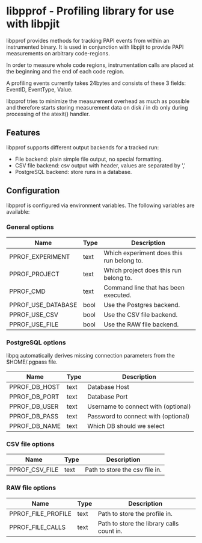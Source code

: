 # libpprof - Profiling library for use with libpjit #

libpprof provides methods for tracking PAPI events from within an instrumented
binary. It is used in conjunction with libpjit to provide PAPI measurements
on arbitrary code-regions.

In order to measure whole code regions, instrumentation calls are placed at
the beginning and the end of each code region.

A profiling events currently takes 24bytes and consists of these 3 fields:
EventID, EventType, Value.

libpprof tries to minimize the measurement overhead as much as possible and
therefore starts storing measurement data on disk / in db only during
processing of the atexit() handler.

## Features ##

libpprof supports different output backends for a tracked run:

 * File backend: plain simple file output, no special formatting.
 * CSV file backend: csv output with header, values are separated by ','
 * PostgreSQL backend: store runs in a database.


## Configuration ##

 libpprof is configured via environment variables. The following variables
 are available:

### General options ###

  | Name               | Type   | Description                               |
  |--------------------|--------|-------------------------------------------|
  | PPROF_EXPERIMENT   | text   | Which experiment does this run belong to. |
  | PPROF_PROJECT      | text   | Which project does this run belong to.    |
  | PPROF_CMD          | text   | Command line that has been executed.      |
  | PPROF_USE_DATABASE | bool   | Use the Postgres backend.                 |
  | PPROF_USE_CSV      | bool   | Use the CSV file backend.                 |
  | PPROF_USE_FILE     | bool   | Use the RAW file backend.                 |

### PostgreSQL options ###

  libpq automatically derives missing connection parameters from the
  $HOME/.pgpass file.

  | Name            | Type     | Description                         |
  |-----------------|----------|-------------------------------------|
  | PPROF_DB_HOST   | text     | Database Host                       |
  | PPROF_DB_PORT   | text     | Database Port                       |
  | PPROF_DB_USER   | text     | Username to connect with (optional) |
  | PPROF_DB_PASS   | text     | Password to connect with (optional) |
  | PPROF_DB_NAME   | text     | Which DB should we select           |

### CSV file options ###

  | Name            | Type     | Description                         |
  |-----------------|----------|-------------------------------------|
  | PPROF_CSV_FILE  | text     | Path to store the csv file in.      |

### RAW file options ###

  | Name               | Type  | Description                               |
  |--------------------|-------|-------------------------------------------|
  | PPROF_FILE_PROFILE | text  | Path to store the profile in.             |
  | PPROF_FILE_CALLS   | text  | Path to store the library calls count in. |
